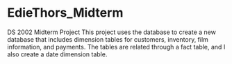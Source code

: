 # EdieThors_Midterm
DS 2002 Midterm Project
This project uses the database to create a new database that includes dimension tables for customers, inventory, film information, and payments. The tables are related through a fact table, and I also create a date dimension table. 
